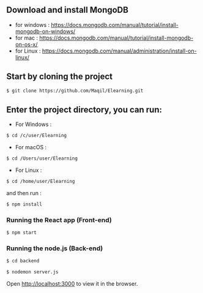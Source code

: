 
## Download and install MongoDB

- for windows : https://docs.mongodb.com/manual/tutorial/install-mongodb-on-windows/
- for mac : https://docs.mongodb.com/manual/tutorial/install-mongodb-on-os-x/
- for Linux : https://docs.mongodb.com/manual/administration/install-on-linux/

## Start by cloning the project

```bash
$ git clone https://github.com/Maqil/Elearning.git
```

## Enter the project directory, you can run:


- For Windows : 

```bash
$ cd /c/user/Elearning
```

- For macOS : 
```bash
$ cd /Users/user/Elearning
```

- For Linux : 
```bash
$ cd /home/user/Elearning
```

and then run :

```bash
$ npm install
```

### Running the React app (Front-end)

```bash
$ npm start
```

### Running the node.js (Back-end)

```bash
$ cd backend
```

```bash
$ nodemon server.js
```

Open [http://localhost:3000](http://localhost:3000) to view it in the browser.

